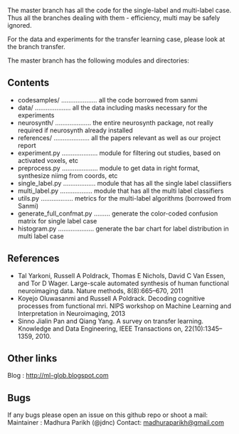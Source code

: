 The master branch has all the code for the single-label and multi-label case. Thus all the branches dealing with them - efficiency, multi may be safely ignored.

For the data and experiments for the transfer learning case, please look at the branch transfer.


The master branch has the following modules and directories:

Contents
--------

- codesamples/  ....................  all the code borrowed from sanmi
- data/         ....................  all the data including masks necessary for the experiments
- neurosynth/   ....................  the entire neurosynth package, not really required if neurosynth already installed
- references/   ....................  all the papers relevant as well as our project report
- experiment.py ....................  module for filtering out studies, based on activated voxels, etc
- preprocess.py ....................  module to get data in right format, synthesize niimg from coords, etc
- single_label.py ..................  module that has all the single label classiifiers
- multi_label.py  ..................  module that has all the multi label classifiers
- utils.py        ..................  metrics for the multi-label algorithms (borrowed from Sanmi)
- generate_full_confmat.py .........  generate the color-coded confusion matrix for single label case
- histogram.py  ....................  generate the bar chart for label distribution in multi label case

References
----------
- Tal Yarkoni, Russell A Poldrack, Thomas E Nichols, David C Van Essen, and Tor D Wager. Large-scale automated synthesis of human functional neuroimaging data. Nature methods, 8(8):665–670, 2011
- Koyejo Oluwasanmi and Russell A Poldrack. Decoding cognitive processes from functional mri. NIPS workshop on Machine Learning and Interpretation in Neuroimaging, 2013
- Sinno Jialin Pan and Qiang Yang. A survey on transfer learning. Knowledge and Data Engineering, IEEE Transactions on, 22(10):1345–1359, 2010.

Other links
------------
Blog : http://ml-glob.blogspot.com

Bugs
----
If any bugs please open an issue on this github repo or shoot a mail:
Maintainer : Madhura Parikh (@jdnc)
Contact: madhuraparikh@gmail.com
